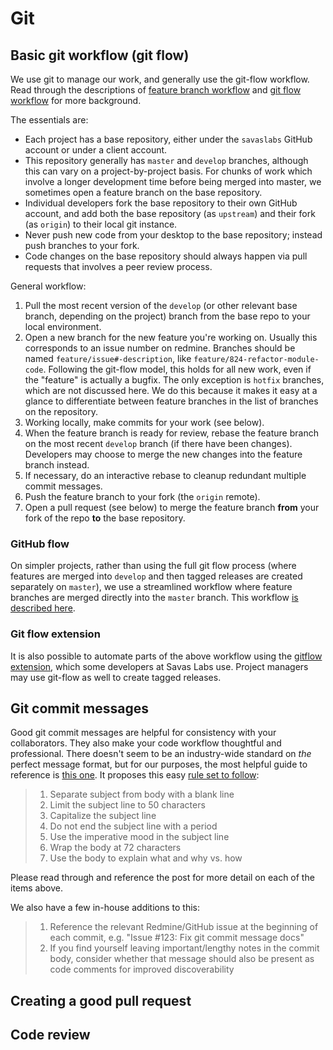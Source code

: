 # Git

## Basic git workflow (git flow)

We use git to manage our work, and generally use the git-flow workflow. Read through the descriptions of
 [feature branch workflow](https://www.atlassian.com/git/tutorials/comparing-workflows/feature-branch-workflow)
 and [git flow workflow](https://www.atlassian.com/git/tutorials/comparing-workflows/gitflow-workflow) for more background.
 
The essentials are:

* Each project has a base repository, either under the `savaslabs` GitHub account or under a client account.
* This repository generally has `master` and `develop` branches, although this can vary on a project-by-project basis.
For chunks of work which involve a longer development time before being merged into master, we sometimes open a feature branch on the base repository.
* Individual developers fork the base repository to their own GitHub account, and add both the base repository (as `upstream`) and their fork (as `origin`) to their local git instance.
* Never push new code from your desktop to the base repository; instead push branches to your fork.
* Code changes on the base repository should always happen via pull requests that involves a peer review process.

General workflow:

1. Pull the most recent version of the `develop` (or other relevant base branch, depending on the project) branch from the base repo to your local environment.
2. Open a new branch for the new feature you're working on. Usually this corresponds to an issue number on redmine. 
Branches should be named `feature/issue#-description`, like `feature/824-refactor-module-code`. Following the git-flow model, this holds for all new work, even if
the "feature" is actually a bugfix. The only exception is `hotfix` branches, which are not discussed here. We do this because it makes it easy at a glance to differentiate
between feature branches in the list of branches on the repository.
3. Working locally, make commits for your work (see below).
4. When the feature branch is ready for review, rebase the feature branch on the most recent `develop` branch (if there have been changes). Developers may choose to merge
the new changes into the feature branch instead.
5. If necessary, do an interactive rebase to cleanup redundant multiple commit messages.
6. Push the feature branch to your fork (the `origin` remote).
7. Open a pull request (see below) to merge the feature branch **from** your fork of the repo
**to** the base repository.

### GitHub flow

On simpler projects, rather than using the full git flow process (where features are merged into `develop` and then tagged releases are created separately on `master`), we
 use a streamlined workflow where feature branches are merged directly into the `master` branch. This workflow [is described here](http://scottchacon.com/2011/08/31/github-flow.html).

### Git flow extension

It is also possible to automate parts of the above workflow using the [gitflow extension](https://github.com/nvie/gitflow), which some developers at Savas Labs use.
 Project managers may use git-flow as well to create tagged releases.

## Git commit messages

Good git commit messages are helpful for consistency with your collaborators. They also make your code workflow thoughtful and professional. There doesn't seem to be an industry-wide standard on _the_ perfect message format, but for our purposes, the most helpful guide to reference is [this one](http://chris.beams.io/posts/git-commit/). It proposes this easy [rule set to follow](http://chris.beams.io/posts/git-commit/#seven-rules):

> 1. Separate subject from body with a blank line
> 1. Limit the subject line to 50 characters
> 1. Capitalize the subject line
> 1. Do not end the subject line with a period
> 1. Use the imperative mood in the subject line
> 1. Wrap the body at 72 characters
> 1. Use the body to explain what and why vs. how

Please read through and reference the post for more detail on each of the items above.

We also have a few in-house additions to this:

> 1. Reference the relevant Redmine/GitHub issue at the beginning of each commit, e.g. "Issue #123: Fix git commit message docs"
> 1. If you find yourself leaving important/lengthy notes in the commit body, consider whether that message should also be present as code comments for improved discoverability

## Creating a good pull request

## Code review

